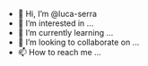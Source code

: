 - 👋 Hi, I’m @luca-serra
- 👀 I’m interested in ...
- 🌱 I’m currently learning ...
- 💞️ I’m looking to collaborate on ...
- 📫 How to reach me ...

<!---
luca-serra/luca-serra is a ✨ special ✨ repository because its `README.md` (this file) appears on your GitHub profile.
You can click the Preview link to take a look at your changes.
--->
